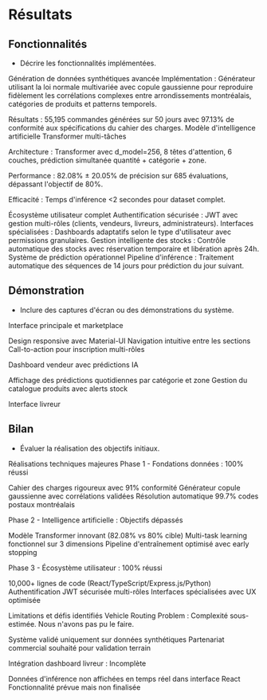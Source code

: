 # Résultats

## Fonctionnalités

- Décrire les fonctionnalités implémentées.

Génération de données synthétiques avancée
Implémentation : Générateur utilisant la loi normale multivariée avec copule gaussienne pour reproduire fidèlement les corrélations complexes entre arrondissements montréalais, catégories de produits et patterns temporels.

Résultats : 55,195 commandes générées sur 50 jours avec 97.13% de conformité aux spécifications du cahier des charges.
Modèle d'intelligence artificielle Transformer multi-tâches

Architecture : Transformer avec d_model=256, 8 têtes d'attention, 6 couches, prédiction simultanée quantité + catégorie + zone.

Performance : 82.08% ± 20.05% de précision sur 685 évaluations, dépassant l'objectif de 80%.

Efficacité : Temps d'inférence <2 secondes pour dataset complet.

Écosystème utilisateur complet
Authentification sécurisée : JWT avec gestion multi-rôles (clients, vendeurs, livreurs, administrateurs).
Interfaces spécialisées : Dashboards adaptatifs selon le type d'utilisateur avec permissions granulaires.
Gestion intelligente des stocks : Contrôle automatique des stocks avec réservation temporaire et libération après 24h.
Système de prédiction opérationnel
Pipeline d'inférence : Traitement automatique des séquences de 14 jours pour prédiction du jour suivant.


## Démonstration

- Inclure des captures d'écran ou des démonstrations du système.

Interface principale et marketplace

Design responsive avec Material-UI
Navigation intuitive entre les sections
Call-to-action pour inscription multi-rôles

Dashboard vendeur avec prédictions IA

Affichage des prédictions quotidiennes par catégorie et zone
Gestion du catalogue produits avec alerts stock

Interface livreur


## Bilan

- Évaluer la réalisation des objectifs initiaux.

Réalisations techniques majeures
Phase 1 - Fondations données : 100% réussi

Cahier des charges rigoureux avec 91% conformité
Générateur copule gaussienne avec corrélations validées
Résolution automatique 99.7% codes postaux montréalais

Phase 2 - Intelligence artificielle : Objectifs dépassés

Modèle Transformer innovant (82.08% vs 80% cible)
Multi-task learning fonctionnel sur 3 dimensions
Pipeline d'entraînement optimisé avec early stopping

Phase 3 - Écosystème utilisateur : 100% réussi

10,000+ lignes de code (React/TypeScript/Express.js/Python)
Authentification JWT sécurisée multi-rôles
Interfaces spécialisées avec UX optimisée

Limitations et défis identifiés
Vehicle Routing Problem : Complexité sous-estimée. Nous n'avons pas pu le faire.


Système validé uniquement sur données synthétiques
Partenariat commercial souhaité pour validation terrain

Intégration dashboard livreur : Incomplète

Données d'inférence non affichées en temps réel dans interface React
Fonctionnalité prévue mais non finalisée